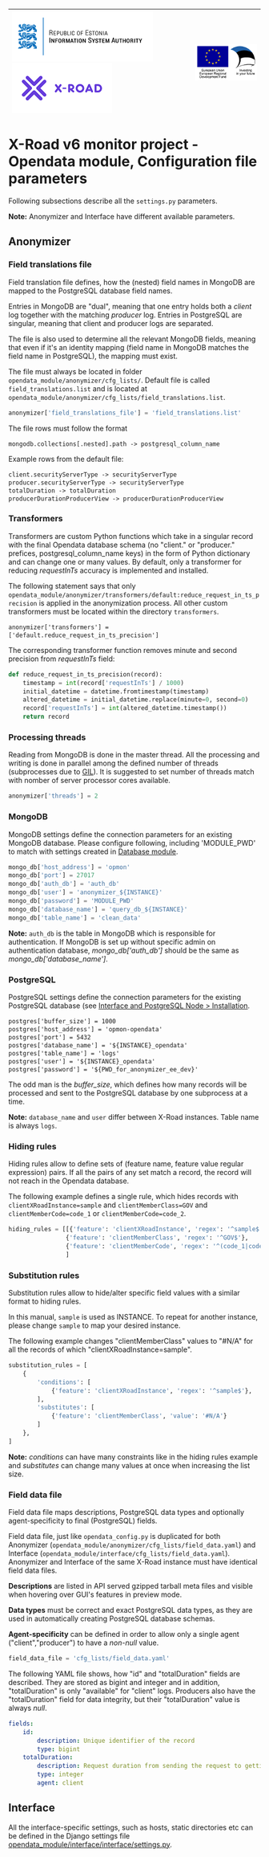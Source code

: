 
| [![Republic of Estonia Information System Authority](../img/ria_100_en.png)](https://www.ria.ee/en.html) [![X-ROAD](../img/xroad_100_en.png)](https://www.ria.ee/en/state-information-system/x-tee.html) | ![European Union / European Regional Development Fund / Investing in your future](../img/eu_rdf_100_en.png "Documents that are tagged with EU/SF logos must keep the logos until 1.11.2022. If it has not stated otherwise in the documentation. If new documentation is created  using EU/SF resources the logos must be tagged appropriately so that the deadline for logos could be found.") |
| :-------------------------------------------------- | -------------------------: |

# X-Road v6 monitor project - Opendata module, Configuration file parameters

Following subsections describe all the `settings.py` parameters. 

**Note:** Anonymizer and Interface have different available parameters.

## Anonymizer

### Field translations file

Field translation file defines, how the (nested) field names in MongoDB are mapped to the PostgreSQL database field names.

Entries in MongoDB are "dual", meaning that one entry holds both a *client* log together with the matching *producer* log. Entries in PostgreSQL are singular, meaning that client and producer logs are separated.

The file is also used to determine all the relevant MongoDB fields, meaning that even if it's an identity mapping (field name in MongoDB matches the field name in PostgreSQL), the mapping must exist.

The file must always be located in folder `opendata_module/anonymizer/cfg_lists/`. Default file is called `field_translations.list` and is located at `opendata_module/anonymizer/cfg_lists/field_translations.list`.

```python
anonymizer['field_translations_file'] = 'field_translations.list'
```

The file rows must follow the format

```
mongodb.collections[.nested].path -> postgresql_column_name
```

Example rows from the default file:

```
client.securityServerType -> securityServerType
producer.securityServerType -> securityServerType
totalDuration -> totalDuration
producerDurationProducerView -> producerDurationProducerView
```

### Transformers

Transformers are custom Python functions which take in a singular record with the final Opendata database schema (no "client." or "producer." prefices, postgresql_column_name keys) in the form of Python dictionary and can change one or many values. By default, only a transformer for reducing *requestInTs* accuracy is implemented and installed.

The following statement says that only `opendata_module/anonymizer/transformers/default:reduce_request_in_ts_precision` is applied in the anonymization process. All other custom transformers must be located within the directory `transformers`.

```
anonymizer['transformers'] = ['default.reduce_request_in_ts_precision']
```

The corresponding transformer function removes minute and second precision from *requestInTs* field:

```python
def reduce_request_in_ts_precision(record):
    timestamp = int(record['requestInTs'] / 1000)
    initial_datetime = datetime.fromtimestamp(timestamp)
    altered_datetime = initial_datetime.replace(minute=0, second=0)
    record['requestInTs'] = int(altered_datetime.timestamp())
    return record
```

### Processing threads

Reading from MongoDB is done in the master thread. All the processing and writing is done in parallel among the defined number of threads (subprocesses due to [GIL](https://wiki.python.org/moin/GlobalInterpreterLock "Global Interpreter Lock")). 
It is suggested to set number of threads match with nomber of server processor cores available.

```python
anonymizer['threads'] = 2
```

### MongoDB

MongoDB settings define the connection parameters for an existing MongoDB database.
Please configure following, including 'MODULE_PWD' to match with settings created in [Database module](../database_module.md).

```python
mongo_db['host_address'] = 'opmon'
mongo_db['port'] = 27017
mongo_db['auth_db'] = 'auth_db'
mongo_db['user'] = 'anonymizer_${INSTANCE}'
mongo_db['password'] = 'MODULE_PWD'
mongo_db['database_name'] = 'query_db_${INSTANCE}'
mongo_db['table_name'] = 'clean_data'
```

**Note:** `auth_db` is the table in MongoDB which is responsible for authentication. 
If MongoDB is set up without specific admin on authentication database, *mongo_db['auth_db']* should be the same as *mongo_db['database_name']*.

### PostgreSQL

PostgreSQL settings define the connection parameters for the existing PostgreSQL database (see [Interface and PostgreSQL Node > Installation](interface_postgresql.md#installation).

```
postgres['buffer_size'] = 1000
postgres['host_address'] = 'opmon-opendata'
postgres['port'] = 5432
postgres['database_name'] = '${INSTANCE}_opendata'
postgres['table_name'] = 'logs'
postgres['user'] = '${INSTANCE}_opendata'
postgres['password'] = '${PWD_for_anonymizer_ee_dev}'
```

The odd man is the *buffer_size*, which defines how many records will be processed and sent to the PostgreSQL database by one subprocess at a time.

**Note:** `database_name` and `user` differ between X-Road instances. Table name is always `logs`.

### Hiding rules

Hiding rules allow to define sets of (feature name, feature value regular expression) pairs. 
If all the pairs of any set match a record, the record will not reach in the Opendata database.

The following example defines a single rule, which hides records with 
`clientXRoadInstance=sample` and `clientMemberClass=GOV` and `clientMemberCode=code_1` or `clientMemberCode=code_2`.

```python
hiding_rules = [[{'feature': 'clientXRoadInstance', 'regex': '^sample$'},
                {'feature': 'clientMemberClass', 'regex': '^GOV$'},
                {'feature': 'clientMemberCode', 'regex': '^(code_1|code_2)$'}],
                ]
```

### Substitution rules

Substitution rules allow to hide/alter specific field values with a similar format to hiding rules.

In this manual, `sample` is used as INSTANCE. 
To repeat for another instance, please change `sample` to map your desired instance.

The following example changes "clientMemberClass" values to "#N/A" for all the records of which "clientXRoadInstance=sample". 

```python
substitution_rules = [
    {
        'conditions': [
            {'feature': 'clientXRoadInstance', 'regex': '^sample$'},
        ],
        'substitutes': [
            {'feature': 'clientMemberClass', 'value': '#N/A'}
        ]
    },
]
```

**Note:** *conditions* can have many constraints like in the hiding rules example and *substitutes* can change many values at once when increasing the list size.

### Field data file

Field data file maps descriptions, PostgreSQL data types and optionally agent-specificity to final (PostgreSQL) fields. 

Field data file, just like `opendata_config.py` is duplicated for both Anonymizer (`opendata_module/anonymizer/cfg_lists/field_data.yaml`) and Interface (`opendata_module/interface/cfg_lists/field_data.yaml`). Anonymizer and Interface of the same X-Road instance must have identical field data files.

**Descriptions** are listed in API served gzipped tarball meta files and visible when hovering over GUI's features in preview mode.

**Data types** must be correct and exact PostgreSQL data types, as they are used in automatically creating PostgreSQL database schemas. 

**Agent-specificity** can be defined in order to allow only a single agent ("client","producer") to have a *non-null* value.

```python
field_data_file = 'cfg_lists/field_data.yaml'
```

The following YAML file shows, how "id" and "totalDuration" fields are described. They are stored as bigint and integer and in addition, "totalDuration" is only "available" for "client" logs. Producers also have the "totalDuration" field for data integrity, but their "totalDuration" value is always *null*.

```yaml
fields:
    id:
        description: Unique identifier of the record
        type: bigint
    totalDuration:
        description: Request duration from sending the request to getting a response from the client's perspective
        type: integer
        agent: client
```

## Interface

All the interface-specific settings, such as hosts, static directories etc can be defined in the Django settings file [opendata_module/interface/interface/settings.py](../../opendata_module/interface/instance_configurations/settings_sample.py).